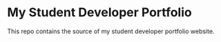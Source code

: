 # <b>My Student Developer Portfolio</b>

This repo contains the source of my student developer portfolio website.
<br>


 
 
